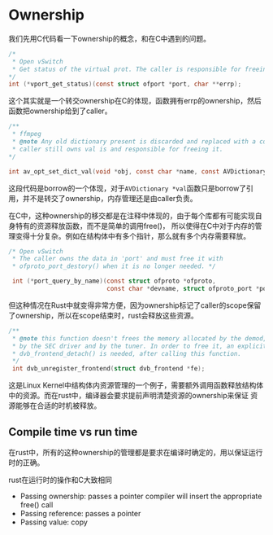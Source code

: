 # Ownership

我们先用C代码看一下ownership的概念，和在C中遇到的问题。

```C
/* 
 * Open vSwitch
 * Get status of the virtual prot. The caller is responsible for freeing '*errp' (with free()).
*/ 
int (*vport_get_status)(const struct ofport *port, char **errp);
```

这个其实就是一个转交ownership在C的体现，函数拥有errp的ownership，然后函数把ownership给到了caller。

```C
/**
 * ffmpeg
 * @note Any old dictionary present is discarded and replaced with a copy of the new one. The 
 * caller still owns val is and responsible for freeing it.
*/

int av_opt_set_dict_val(void *obj, const char *name, const AVDictionary *val, int search_flags);
```
这段代码是borrow的一个体现，对于``AVDictionary *val``函数只是borrow了引用，并不是转交了ownership，内存管理还是由caller负责。

在C中，这种ownership的移交都是在注释中体现的，由于每个库都有可能实现自身特有的资源释放函数，而不是简单的调用free()，
所以使得在C中对于内存的管理变得十分复杂。例如在结构体中有多个指针，那么就有多个内存需要释放。

```C
/* Open vSwitch
 * The caller owns the data in 'port' and must free it with
 * ofproto_port_destory() when it is no longer needed. */

 int (*port_query_by_name)(const struct ofproto *ofproto,
                           const char *devname, struct ofproto_port *port);
```

但这种情况在Rust中就变得非常方便，因为ownership标记了caller的scope保留了ownership，所以在scope结束时，rust会释放这些资源。

```C
/**
 * @note this function doesn't frees the memory allocated by the demod,
 * by the SEC driver and by the tuner. In order to free it, an explicit call to 
 * dvb_frontend_detach() is needed, after calling this function.
 */
 int dvb_unregister_frontend(struct dvb_frontend *fe);
```

这是Linux Kernel中结构体内资源管理的一个例子，需要额外调用函数释放结构体中的资源。而在rust中，编译器会要求提前声明清楚资源的ownership来保证
资源能够在合适的时机被释放。

## Compile time vs run time

在rust中，所有的这种ownership的管理都是要求在编译时确定的，用以保证运行时的正确。

rust在运行时的操作和C大致相同
* Passing ownership: passes a pointer
  compiler will insert the appropriate free() call
* Passing reference: passes a pointer
* Passing value: copy
